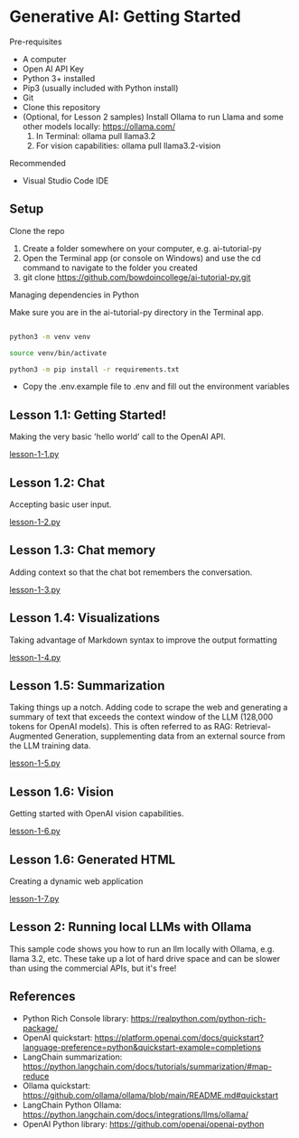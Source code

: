 # Generative AI: Getting Started

Pre-requisites

* A computer
* Open AI API Key
* Python 3+ installed
* Pip3 (usually included with Python install)
* Git
* Clone this repository
* (Optional, for Lesson 2 samples) Install Ollama to run Llama and some other models locally: https://ollama.com/
    1. In Terminal: ollama pull llama3.2
    2. For vision capabilities: ollama pull llama3.2-vision

Recommended

* Visual Studio Code IDE

## Setup

Clone the repo

1. Create a folder somewhere on your computer, e.g. ai-tutorial-py
2. Open the Terminal app (or console on Windows) and use the cd command
to navigate to the folder you created
3. git clone https://github.com/bowdoincollege/ai-tutorial-py.git

Managing dependencies in Python

Make sure you are in the ai-tutorial-py directory in the Terminal app.

```sh

python3 -m venv venv

source venv/bin/activate

python3 -m pip install -r requirements.txt
```

* Copy the .env.example file to .env and fill out the environment variables

## Lesson 1.1: Getting Started!

Making the very basic 'hello world' call to the OpenAI API.

[lesson-1-1.py](lesson-1-1.py)

## Lesson 1.2: Chat

Accepting basic user input.

[lesson-1-2.py](lesson-1-2.py)

## Lesson 1.3: Chat memory

Adding context so that the chat bot remembers the conversation.

[lesson-1-3.py](lesson-1-3.py)

## Lesson 1.4: Visualizations

Taking advantage of Markdown syntax to improve the output formatting

[lesson-1-4.py](lesson-1-4.py)

## Lesson 1.5: Summarization

Taking things up a notch. Adding code to scrape the web and generating a summary of
text that exceeds the context window of the LLM (128,000 tokens for OpenAI models).
This is often referred to as RAG: Retrieval-Augmented Generation, supplementing data
from an external source from the LLM training data.

[lesson-1-5.py](lesson-1-5.py)

## Lesson 1.6: Vision

Getting started with OpenAI vision capabilities.

[lesson-1-6.py](lesson-1-6.py)

## Lesson 1.6: Generated HTML

Creating a dynamic web application

[lesson-1-7.py](lesson-1-7.py)

## Lesson 2: Running local LLMs with Ollama

This sample code shows you how to run an llm locally with Ollama, e.g. llama 3.2, etc. These
take up a lot of hard drive space and can be slower than using the commercial APIs, but
it's free!

## References

* Python Rich Console library: https://realpython.com/python-rich-package/
* OpenAI quickstart: https://platform.openai.com/docs/quickstart?language-preference=python&quickstart-example=completions
* LangChain summarization: https://python.langchain.com/docs/tutorials/summarization/#map-reduce
* Ollama quickstart: https://github.com/ollama/ollama/blob/main/README.md#quickstart
* LangChain Python Ollama: https://python.langchain.com/docs/integrations/llms/ollama/
* OpenAI Python library: https://github.com/openai/openai-python